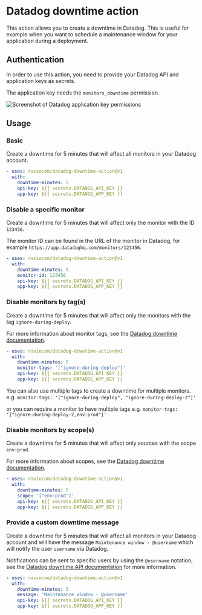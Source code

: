 # Datadog downtime action

This action allows you to create a downtime in Datadog. This is useful for example when you want to schedule a maintenance window for your application during a deployment.

## Authentication

In order to use this action, you need to provide your Datadog API and application keys as secrets.

The application key needs the `monitors_downtime` permission.

![Screenshot of Datadog application key permissions](./docs/app-key-scope.png)

## Usage

### Basic

Create a downtime for 5 minutes that will affect all monitors in your Datadog account.

```yaml
- uses: raviocom/datadog-downtime-action@v1
  with:
    downtime-minutes: 5
    api-key: ${{ secrets.DATADOG_API_KEY }}
    app-key: ${{ secrets.DATADOG_APP_KEY }}
```

### Disable a specific monitor

Create a downtime for 5 minutes that will affect only the monitor with the ID `123456`.

The monitor ID can be found in the URL of the monitor in Datadog, for example `https://app.datadoghq.com/monitors/123456`.

```yaml
- uses: raviocom/datadog-downtime-action@v1
  with:
    downtime-minutes: 5
    monitor-id: 123456
    api-key: ${{ secrets.DATADOG_API_KEY }}
    app-key: ${{ secrets.DATADOG_APP_KEY }}
```

### Disable monitors by tag(s)

Create a downtime for 5 minutes that will affect only the monitors with the tag `ignore-during-deploy`.

For more information about monitor tags, see the [Datadog downtime documentation](https://docs.datadoghq.com/monitors/notify/downtimes/?tab=bymonitortags#choose-what-to-silence).

```yaml
- uses: raviocom/datadog-downtime-action@v1
  with:
    downtime-minutes: 5
    monitor-tags: '["ignore-during-deploy"]'
    api-key: ${{ secrets.DATADOG_API_KEY }}
    app-key: ${{ secrets.DATADOG_APP_KEY }}
```

You can also use multiple tags to create a downtime for multiple monitors.
e.g. `monitor-tags: '["ignore-during-deploy", "ignore-during-deploy-2"]'`

or you can require a monitor to have multiple tags e.g. `monitor-tags: '["ignore-during-deploy-2,env:prod"]'`

### Disable monitors by scope(s)

Create a downtime for 5 minutes that will affect only sources with the scope `env:prod`.

For more information about scopes, see the [Datadog downtime documentation](https://docs.datadoghq.com/monitors/notify/downtimes/?tab=bymonitorname#downtime-scope).

```yaml
- uses: raviocom/datadog-downtime-action@v1
  with:
    downtime-minutes: 5
    scope: '["env:prod"]'
    api-key: ${{ secrets.DATADOG_API_KEY }}
    app-key: ${{ secrets.DATADOG_APP_KEY }}
```

### Provide a custom downtime message

Create a downtime for 5 minutes that will affect all monitors in your Datadog account and will have the message `Maintenance window - @username` which will notify the user `username` via Datadog.

Notifications can be sent to specific users by using the `@username` notation, see the [Datadog downtime API documentation](https://docs.datadoghq.com/api/latest/downtimes/?code-lang=typescript#schedule-a-downtime) for more information.

```yaml
- uses: raviocom/datadog-downtime-action@v1
  with:
    downtime-minutes: 5
    message: 'Maintenance window - @username'
    api-key: ${{ secrets.DATADOG_API_KEY }}
    app-key: ${{ secrets.DATADOG_APP_KEY }}
```
